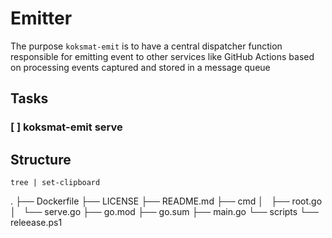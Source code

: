 # Emitter

The purpose `koksmat-emit` is to have a central dispatcher function responsible for emitting event to other services like GitHub Actions based on processing events
captured and stored in a message queue

## Tasks

### [ ] koksmat-emit serve

## Structure

```
tree | set-clipboard
```

.
├── Dockerfile
├── LICENSE
├── README.md
├── cmd
│   ├── root.go
│   └── serve.go
├── go.mod
├── go.sum
├── main.go
└── scripts
└── releease.ps1
